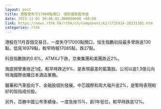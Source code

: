 ```yaml
---
layout: post
title: 港股曾失守17000點關口　個別餐飲股急挫
date: 2023-11-01 10:46:02.000000000 +08:00
link: https://news.rthk.hk/rthk/ch/component/k2/1725914-20231101.htm
categories: rthk
---
```


港股在11月首個交易日，一度失守17000點關口，恒生指數初段最多曾跌逾130點，低見16979點，較早時報17085點，跌27點。

科技指數跌約0.6%，ATMXJ下跌，京東集團和美團跌近2%。

海底撈曾重挫近1成，較早時跌近9%，是表現最差的藍籌股。公司以逾1.3億元向特海國際收購日本酒店業務。

醫藥和汽車股向下、金融股個別發展。中芯國際和周大福升逾2%，是暫時表現較好的恒指成份股。

另外，百勝中國公布季績後，一度急挫15%，創1年低位，較早時跌逾12%。

